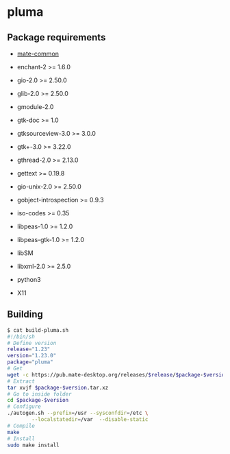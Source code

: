 # pluma

## Package requirements

  * [mate-common](mate-common.md)

  * enchant-2 >= 1.6.0

  * gio-2.0 >= 2.50.0

  * glib-2.0 >= 2.50.0

  * gmodule-2.0

  * gtk-doc >= 1.0

  * gtksourceview-3.0 >= 3.0.0

  * gtk+-3.0 >= 3.22.0

  * gthread-2.0 >= 2.13.0

  * gettext >= 0.19.8

  * gio-unix-2.0 >= 2.50.0

  * gobject-introspection >= 0.9.3

  * iso-codes >= 0.35

  * libpeas-1.0 >= 1.2.0

  * libpeas-gtk-1.0 >= 1.2.0

  * libSM

  * libxml-2.0 >= 2.5.0

  * python3

  * X11

## Building


```bash
$ cat build-pluma.sh
#!/bin/sh
# Define version
release="1.23"
version="1.23.0"
package="pluma"
# Get
wget -c https://pub.mate-desktop.org/releases/$release/$package-$version.tar.xz
# Extract
tar xvjf $package-$version.tar.xz
# Go to inside folder
cd $package-$version
# Configure
./autogen.sh --prefix=/usr --sysconfdir=/etc \
        --localstatedir=/var  --disable-static
# Compile
make
# Install
sudo make install
```
